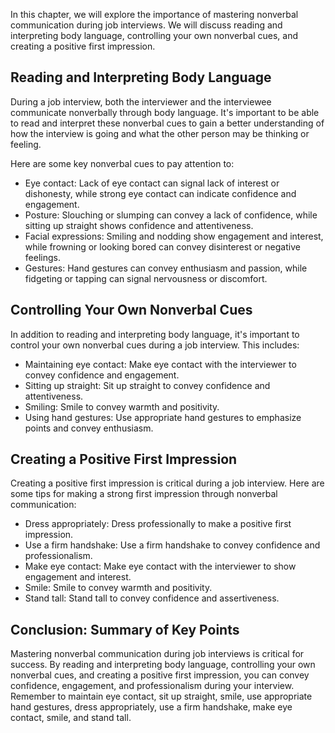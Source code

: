 
In this chapter, we will explore the importance of mastering nonverbal communication during job interviews. We will discuss reading and interpreting body language, controlling your own nonverbal cues, and creating a positive first impression.

Reading and Interpreting Body Language
--------------------------------------

During a job interview, both the interviewer and the interviewee communicate nonverbally through body language. It's important to be able to read and interpret these nonverbal cues to gain a better understanding of how the interview is going and what the other person may be thinking or feeling.

Here are some key nonverbal cues to pay attention to:

* Eye contact: Lack of eye contact can signal lack of interest or dishonesty, while strong eye contact can indicate confidence and engagement.
* Posture: Slouching or slumping can convey a lack of confidence, while sitting up straight shows confidence and attentiveness.
* Facial expressions: Smiling and nodding show engagement and interest, while frowning or looking bored can convey disinterest or negative feelings.
* Gestures: Hand gestures can convey enthusiasm and passion, while fidgeting or tapping can signal nervousness or discomfort.

Controlling Your Own Nonverbal Cues
-----------------------------------

In addition to reading and interpreting body language, it's important to control your own nonverbal cues during a job interview. This includes:

* Maintaining eye contact: Make eye contact with the interviewer to convey confidence and engagement.
* Sitting up straight: Sit up straight to convey confidence and attentiveness.
* Smiling: Smile to convey warmth and positivity.
* Using hand gestures: Use appropriate hand gestures to emphasize points and convey enthusiasm.

Creating a Positive First Impression
------------------------------------

Creating a positive first impression is critical during a job interview. Here are some tips for making a strong first impression through nonverbal communication:

* Dress appropriately: Dress professionally to make a positive first impression.
* Use a firm handshake: Use a firm handshake to convey confidence and professionalism.
* Make eye contact: Make eye contact with the interviewer to show engagement and interest.
* Smile: Smile to convey warmth and positivity.
* Stand tall: Stand tall to convey confidence and assertiveness.

Conclusion: Summary of Key Points
---------------------------------

Mastering nonverbal communication during job interviews is critical for success. By reading and interpreting body language, controlling your own nonverbal cues, and creating a positive first impression, you can convey confidence, engagement, and professionalism during your interview. Remember to maintain eye contact, sit up straight, smile, use appropriate hand gestures, dress appropriately, use a firm handshake, make eye contact, smile, and stand tall.
